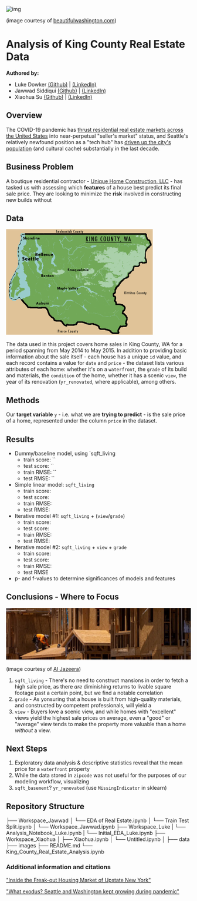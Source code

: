 ![img](./images/kc_header.png)

(image courtesy of [beautifulwashington.com](https://beautifulwashington.com/))

# Analysis of King County Real Estate Data

**Authored by:**
- Luke Dowker [(Github)](https://github.com/toastdeini) | [(LinkedIn)](https://www.linkedin.com/in/luke-dowker/)
- Jawwad Siddiqui [(Github)](https://github.com/jsiddiqui85) | [(LinkedIn)](https://www.linkedin.com/in/jsiddiqui85/)
- Xiaohua Su [(Github)](https://github.com/xiaohua-su) | [(LinkedIn)]()

## Overview

The COVID-19 pandemic has [thrust residential real estate markets across the United States](https://www.curbed.com/article/inside-the-covid-19-housing-market-of-upstate-new-york.html) into near-perpetual "seller's market" status, and Seattle's relatively newfound position as a "tech hub" has [driven up the city's population](https://www.seattletimes.com/seattle-news/data/covid-slowed-but-didnt-stop-population-growth-in-seattle-washington-hits-7-7m-residents/) (and cultural cache) substantially in the last decade.

## Business Problem

A boutique residential contractor - [Unique Home Construction, LLC](https://www.uniquehomeco.com/) - has tasked us with assessing which **features** of a house best predict its final sale price. They are looking to minimize the **risk** involved in constructing new builds without 

## Data

![img](./images/kc_map.png)

The data used in this project covers home sales in King County, WA for a period spanning from May 2014 to May 2015. In addition to providing basic information about the sale itself - each house has a unique `id` value, and each record contains a value for `date` and `price` - the dataset lists various attributes of each home: whether it's on a `waterfront`, the `grade` of its build and materials, the `condition` of the home, whether it has a scenic `view`, the year of its renovation (`yr_renovated`, where applicable), among others.

## Methods

Our **target variable** `y` - i.e. what we are **trying to predict** - is the sale price of a home, represented under the column `price` in the dataset.

## Results

- Dummy/baseline model, using `sqft_living
    - train score: ``
    - test score: ``
    - train RMSE: ``
    - test RMSE: ``
- Simple linear model: `sqft_living`
    - train score:
    - test score:
    - train RMSE:
    - test RMSE:
- Iterative model #1: `sqft_living` + (`view`/`grade`)
    - train score:
    - test score:
    - train RMSE:
    - test RMSE:
- Iterative model #2: `sqft_living` + `view` + `grade`
    - train score:
    - test score:
    - train RMSE:
    - test RMSE
- p- and f-values to determine significances of models and features

## Conclusions - Where to Focus

![img](./images/new_build.png)

(image courtesy of [Al Jazeera](https://www.aljazeera.com/))

1. `sqft_living` - There's no need to construct mansions in order to fetch a high sale price, as there *are* diminishing returns to livable square footage past a certain point, but we find a notable correlation 
2. `grade` - As yonsuring that a house is built from high-quality materials, and constructed by competent professionals, will yield a 
3. `view` - Buyers love a scenic view, and while homes with "excellent" views yield the highest sale prices on average, even a "good" or "average" view tends to make the property more valuable than a home *without* a view.

## Next Steps

1. Exploratory data analysis & descriptive statistics reveal that the mean price for a `waterfront` property 
2. While the data stored in `zipcode` was not useful for the purposes of our modeling workflow, visualizing 
3. `sqft_basement`? `yr_renovated` (use `MissingIndicator` in sklearn)

## Repository Structure

├── Workspace_Jawwad
│       └── EDA of Real Estate.ipynb
│       └── Train Test Split.ipynb
│       └── Workspace_Jawwad.ipynb
├── Workspace_Luke
|       └── Analysis_Notebook_Luke.ipynb
|       └── Initial_EDA_Luke.ipynb
├── Workspace_Xiaohua
│       ├── Xiaohua.ipynb
│       └── Untitled.ipynb
│
├── data
├── images
├── README.md
└── King_County_Real_Estate_Analysis.ipynb

### Additional information and citations

["Inside the Freak-out Housing Market of Upstate New York"](https://www.curbed.com/article/inside-the-covid-19-housing-market-of-upstate-new-york.html)

["What exodus? Seattle and Washington kept growing during pandemic"](https://www.seattletimes.com/seattle-news/data/covid-slowed-but-didnt-stop-population-growth-in-seattle-washington-hits-7-7m-residents/)